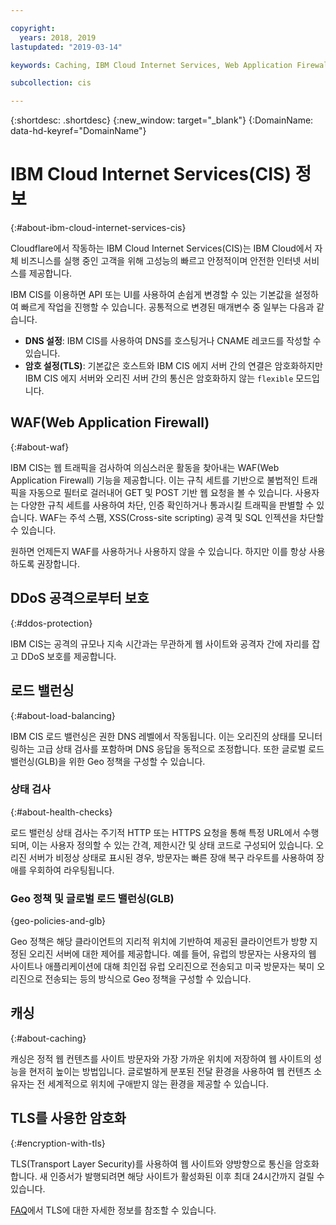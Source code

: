 ```yaml
---

copyright:
  years: 2018, 2019
lastupdated: "2019-03-14"

keywords: Caching, IBM Cloud Internet Services, Web Application Firewall

subcollection: cis

---
```



{:shortdesc: .shortdesc}
{:new_window: target="_blank"}
{:DomainName: data-hd-keyref="DomainName"} 

# IBM Cloud Internet Services(CIS) 정보
{:#about-ibm-cloud-internet-services-cis}

Cloudflare에서 작동하는 IBM Cloud Internet Services(CIS)는 IBM Cloud에서 자체 비즈니스를 실행 중인 고객을 위해 고성능의 빠르고 안정적이며 안전한 인터넷 서비스를 제공합니다.   

IBM CIS를 이용하면 API 또는 UI를 사용하여 손쉽게 변경할 수 있는 기본값을 설정하여 빠르게 작업을 진행할 수 있습니다. 공통적으로 변경된 매개변수 중 일부는 다음과 같습니다.

 * **DNS 설정**: IBM CIS를 사용하여 DNS를 호스팅거나 CNAME 레코드를 작성할 수 있습니다.
 * **암호 설정(TLS)**: 기본값은 호스트와 IBM CIS 에지 서버 간의 연결은 암호화하지만 IBM CIS 에지 서버와 오리진 서버 간의 통신은 암호화하지 않는 `flexible` 모드입니다.

## WAF(Web Application Firewall)
{:#about-waf}

IBM CIS는 웹 트래픽을 검사하여 의심스러운 활동을 찾아내는 WAF(Web Application Firewall) 기능을 제공합니다. 이는 규칙 세트를 기반으로 불법적인 트래픽을 자동으로 필터로 걸러내어 GET 및 POST 기반 웹 요청을 볼 수 있습니다. 사용자는 다양한 규칙 세트를 사용하여 차단, 인증 확인하거나 통과시킬 트래픽을 판별할 수 있습니다. WAF는 주석 스팸, XSS(Cross-site scripting) 공격 및 SQL 인젝션을 차단할 수 있습니다.

원하면 언제든지 WAF를 사용하거나 사용하지 않을 수 있습니다. 하지만 이를 항상 사용하도록 권장합니다.

## DDoS 공격으로부터 보호
{:#ddos-protection}

IBM CIS는 공격의 규모나 지속 시간과는 무관하게 웹 사이트와 공격자 간에 자리를 잡고 DDoS 보호를 제공합니다.

## 로드 밸런싱
{:#about-load-balancing}

IBM CIS 로드 밸런싱은 권한 DNS 레벨에서 작동됩니다. 이는 오리진의 상태를 모니터링하는 고급 상태 검사를 포함하며 DNS 응답을 동적으로 조정합니다. 또한 글로벌 로드 밸런싱(GLB)을 위한 Geo 정책을 구성할 수 있습니다.

### 상태 검사
{:#about-health-checks}

로드 밸런싱 상태 검사는 주기적 HTTP 또는 HTTPS 요청을 통해 특정 URL에서 수행되며, 이는 사용자 정의할 수 있는 간격, 제한시간 및 상태 코드로 구성되어 있습니다. 오리진 서버가 비정상 상태로 표시된 경우, 방문자는 빠른 장애 복구 라우트를 사용하여 장애를 우회하여 라우팅됩니다.
 
### Geo 정책 및 글로벌 로드 밸런싱(GLB)
{geo-policies-and-glb}

Geo 정책은 해당 클라이언트의 지리적 위치에 기반하여 제공된 클라이언트가 방향 지정된 오리진 서버에 대한 제어를 제공합니다. 예를 들어, 유럽의 방문자는 사용자의 웹 사이트나 애플리케이션에 대해 최인접 유럽 오리진으로 전송되고 미국 방문자는 북미 오리진으로 전송되는 등의 방식으로 Geo 정책을 구성할 수 있습니다.

## 캐싱
{:#about-caching}

캐싱은 정적 웹 컨텐츠를 사이트 방문자와 가장 가까운 위치에 저장하여 웹 사이트의 성능을 현저히 높이는 방법입니다. 글로벌하게 분포된 전달 환경을 사용하여 웹 컨텐츠 소유자는 전 세계적으로 위치에 구애받지 않는 환경을 제공할 수 있습니다.  
 
## TLS를 사용한 암호화
{:#encryption-with-tls}

TLS(Transport Layer Security)를 사용하여 웹 사이트와 양방향으로 통신을 암호화합니다. 새 인증서가 발행되려면 해당 사이트가 활성화된 이후 최대 24시간까지 걸릴 수 있습니다.

[FAQ](/docs/infrastructure/cis?topic=cis-faq)에서 TLS에 대한 자세한 정보를 참조할 수 있습니다.
